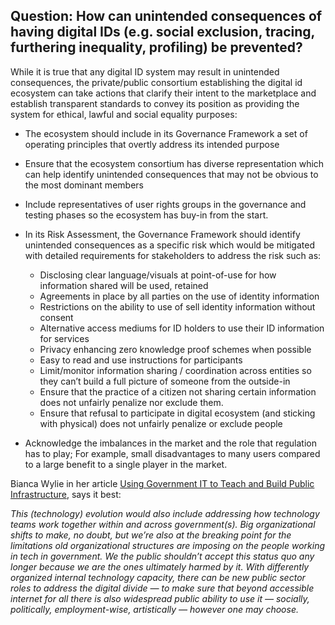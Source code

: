 ## Question: How can unintended consequences of having digital IDs (e.g. social exclusion, tracing, furthering inequality, profiling) be prevented?

While it is true that any digital ID system may result in unintended consequences, the private/public consortium establishing the digital id ecosystem can take actions that clarify their intent to the marketplace and establish transparent standards to convey its position as providing the system for ethical, lawful and social equality purposes:

* The ecosystem should include in its Governance Framework a set of operating principles that overtly address its intended purpose
* Ensure that the ecosystem consortium has diverse representation which can help identify unintended consequences that may not be obvious to the most dominant members
* Include representatives of user rights groups in the governance and testing phases so the ecosystem has buy-in from the start.
* In its Risk Assessment, the Governance Framework should identify unintended consequences as a specific risk which would be mitigated with detailed requirements for stakeholders to address the risk such as:

  * Disclosing clear language/visuals at point-of-use for how information shared will be used, retained
  * Agreements in place by all parties on the use of identity information
  * Restrictions on the ability to use of sell identity information without consent
  * Alternative access mediums for ID holders to use their ID information for services
  * Privacy enhancing zero knowledge proof schemes when possible
  * Easy to read and use instructions for participants  
  * Limit/monitor information sharing / coordination across entities so they can’t build a full picture of someone from the outside-in
  * Ensure that the practice of a citizen not sharing certain information does not unfairly penalize nor exclude them.
  * Ensure that refusal to participate in digital ecosystem (and sticking with physical) does not unfairly penalize or exclude people

* Acknowledge the imbalances in the market and the role that regulation has to play; For example, small disadvantages to many users compared to a large benefit to a single player in the market.


Bianca Wylie in her article [Using Government IT to Teach and Build Public Infrastructure](https://medium.com/@biancawylie/using-government-it-to-teach-and-build-public-infrastructure-cb300711b697), says it best:

  *This (technology) evolution would also include addressing how technology teams work together within and across government(s). Big organizational shifts to make, no doubt, but we’re also at the breaking point for the limitations old organizational structures are imposing on the people working in tech in government. We the public shouldn’t accept this status quo any longer because we are the ones ultimately harmed by it. With differently organized internal technology capacity, there can be new public sector roles to address the digital divide — to make sure that beyond accessible internet for all there is also widespread public ability to use it — socially, politically, employment-wise, artistically — however one may choose.*
